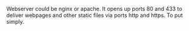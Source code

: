 
Webserver could be nginx or apache. It opens up ports 80 and 433 to deliver webpages and other static files via ports http and https. To put simply.
